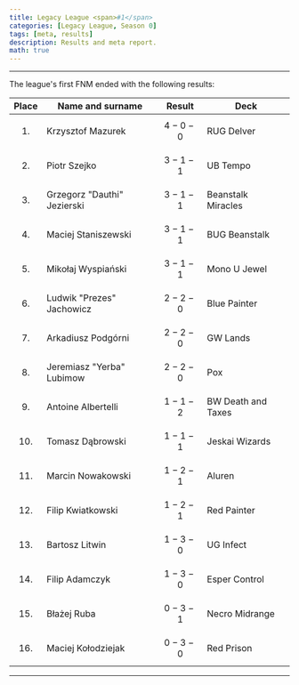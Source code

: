 ```yaml
---
title: Legacy League <span>#1</span>
categories: [Legacy League, Season 0]
tags: [meta, results]
description: Results and meta report.
math: true
---
```


---

The league's first FNM ended with the following results:

|   Place   | Name and surname            | Result      | Deck               |
|:---------:|-----------------------------|-------------|--------------------|
| $$ 1. $$  | Krzysztof Mazurek           | $$ 4-0-0 $$ | RUG Delver         |
| $$ 2. $$  | Piotr Szejko                | $$ 3-1-1 $$ | UB Tempo           |
| $$ 3. $$  | Grzegorz "Dauthi" Jezierski | $$ 3-1-1 $$ | Beanstalk Miracles |
| $$ 4. $$  | Maciej Staniszewski         | $$ 3-1-1 $$ | BUG Beanstalk      |
| $$ 5. $$  | Mikołaj Wyspiański          | $$ 3-1-1 $$ | Mono U Jewel       |
| $$ 6. $$  | Ludwik "Prezes" Jachowicz   | $$ 2-2-0 $$ | Blue Painter       |
| $$ 7. $$  | Arkadiusz Podgórni          | $$ 2-2-0 $$ | GW Lands           |
| $$ 8. $$  | Jeremiasz "Yerba" Lubimow   | $$ 2-2-0 $$ | Pox                |
| $$ 9. $$  | Antoine Albertelli          | $$ 1-1-2 $$ | BW Death and Taxes |
| $$ 10. $$ | Tomasz Dąbrowski            | $$ 1-1-1 $$ | Jeskai Wizards     |
| $$ 11. $$ | Marcin Nowakowski           | $$ 1-2-1 $$ | Aluren             |
| $$ 12. $$ | Filip Kwiatkowski           | $$ 1-2-1 $$ | Red Painter        |
| $$ 13. $$ | Bartosz Litwin              | $$ 1-3-0 $$ | UG Infect          |
| $$ 14. $$ | Filip Adamczyk              | $$ 1-3-0 $$ | Esper Control      |
| $$ 15. $$ | Błażej Ruba                 | $$ 0-3-1 $$ | Necro Midrange     |
| $$ 16. $$ | Maciej Kołodziejak          | $$ 0-3-0 $$ | Red Prison         |

---
